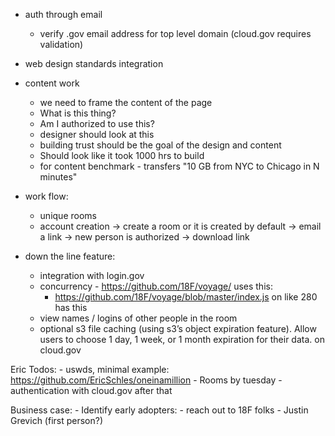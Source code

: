 * auth through email 
	- verify .gov email address for top level domain (cloud.gov requires validation)

* web design standards integration

* content work
	- we need to frame the content of the page
	- What is this thing?
	- Am I authorized to use this?
	- designer should look at this
	- building trust should be the goal of the design and content
	- Should look like it took 1000 hrs to build
	- for content benchmark - transfers "10 GB from NYC to Chicago in N minutes"

* work flow:
	- unique rooms 
	- account creation -> create a room or it is created by default -> email a link -> new person is authorized -> download link

* down the line feature:
	- integration with login.gov
	- concurrency - https://github.com/18F/voyage/ uses this:
		- https://github.com/18F/voyage/blob/master/index.js on like 280 
			has this
	- view names / logins of other people in the room
	- optional s3 file caching (using s3’s object expiration feature). Allow users to choose 1 day, 1 week, or 1 month expiration for their data. on cloud.gov

Eric Todos:
	- uswds, minimal example: https://github.com/EricSchles/oneinamillion
	- Rooms by tuesday
	- authentication with cloud.gov after that


Business case:
	- Identify early adopters:
		- reach out to 18F folks
			- Justin Grevich (first person?)